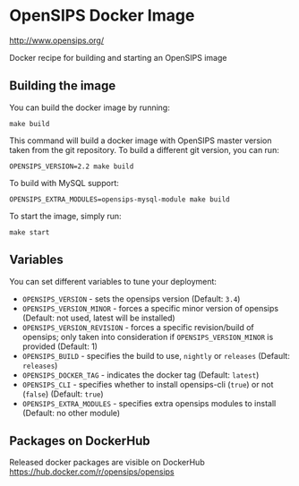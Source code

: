 # OpenSIPS Docker Image
http://www.opensips.org/

Docker recipe for building and starting an OpenSIPS image

## Building the image
You can build the docker image by running:
```
make build
```

This command will build a docker image with OpenSIPS master version taken from
the git repository. To build a different git version, you can run:
```
OPENSIPS_VERSION=2.2 make build
```

To build with MySQL support:
```
OPENSIPS_EXTRA_MODULES=opensips-mysql-module make build
```

To start the image, simply run:
```
make start
```

## Variables
You can set different variables to tune your deployment:
 * `OPENSIPS_VERSION` - sets the opensips version (Default: `3.4`)
 * `OPENSIPS_VERSION_MINOR` - forces a specific minor version of opensips (Default: not used, latest will be installed)
 * `OPENSIPS_VERSION_REVISION` - forces a specific revision/build of opensips; only taken into consideration if `OPENSIPS_VERSION_MINOR` is provided (Default: 1)
 * `OPENSIPS_BUILD` - specifies the build to use, `nightly` or `releases` (Default: `releases`)
 * `OPENSIPS_DOCKER_TAG` - indicates the docker tag (Default: `latest`)
 * `OPENSIPS_CLI` - specifies whether to install opensips-cli (`true`) or not (`false`) (Default: `true`)
 * `OPENSIPS_EXTRA_MODULES` - specifies extra opensips modules to install (Default: no other module)

## Packages on DockerHub

Released docker packages are visible on DockerHub
https://hub.docker.com/r/opensips/opensips
